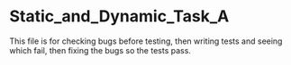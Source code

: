 # Static_and_Dynamic_Task_A
This file is for checking bugs before testing, then writing tests and seeing which fail, then fixing the bugs so the tests pass.
